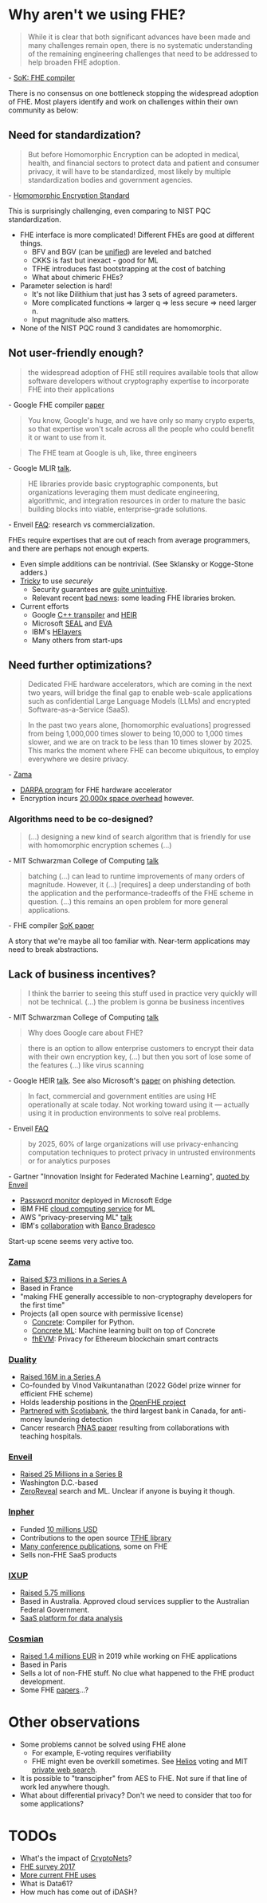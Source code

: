 # Why aren't we using FHE?

> While it is clear that both significant advances have been made and many challenges remain open, there is no systematic understanding of the remaining engineering challenges that need to be addressed to help broaden FHE adoption.

\- [SoK: FHE compiler](https://arxiv.org/abs/2101.07078)

There is no consensus on one bottleneck stopping the widespread adoption of FHE.
Most players identify and work on challenges within their own community as below:

## Need for standardization?

> But before Homomorphic Encryption can be adopted in medical, health, and financial sectors to protect data and patient and consumer privacy, it will have to be standardized, most likely by multiple standardization bodies and government agencies.

\- [Homomorphic Encryption Standard](https://homomorphicencryption.org/wp-content/uploads/2018/11/HomomorphicEncryptionStandardv1.1.pdf)

This is surprisingly challenging, even comparing to NIST PQC standardization.
* FHE interface is more complicated! Different FHEs are good at different things.
	* BFV and BGV (can be [unified](https://eprint.iacr.org/2021/204)) are leveled and batched
	* CKKS is fast but inexact - good for ML
	* TFHE introduces fast bootstrapping at the cost of batching
	* What about chimeric FHEs?
* Parameter selection is hard!
	* It's not like Dilithium that just has 3 sets of agreed parameters.
	* More complicated functions => larger q => less secure => need larger n.
	* Input magnitude also matters.
* None of the NIST PQC round 3 candidates are homomorphic.

## Not user-friendly enough?

> the widespread adoption of FHE still requires available tools that allow software developers without cryptography expertise to incorporate FHE into their applications

\- Google FHE compiler [paper](https://arxiv.org/abs/2106.07893)

> You know, Google's huge, and we have only so many crypto experts, so that expertise won't scale across all the people who could benefit it or want to use from it.

> The FHE team at Google is uh, like, three engineers

\- Google MLIR [talk](https://www.youtube.com/watch?v=kqDFdKUTNA4).

> HE libraries provide basic cryptographic components, but organizations leveraging them must dedicate engineering, algorithmic, and integration resources in order to mature the basic building blocks into viable, enterprise-grade solutions.

\- Enveil [FAQ](https://www.enveil.com/privacy-enhancing-technologies/): research vs commercialization.

FHEs require expertises that are out of reach from average programmers, and there are perhaps not enough experts.
* Even simple additions can be nontrivial. (See Sklansky or Kogge-Stone adders.)
* [Tricky](https://github.com/microsoft/SEAL/blob/main/SECURITY.md) to use *securely*
	* Security guarantees are [quite unintuitive](https://eprint.iacr.org/2020/1533).
	* Relevant recent [bad news](https://eprint.iacr.org/2024/127): some leading FHE libraries broken.
* Current efforts
	* Google [C++ transpiler](https://github.com/google/fully-homomorphic-encryption) and [HEIR](https://heir.dev/)
	* Microsoft [SEAL](https://github.com/microsoft/SEAL) and [EVA](https://github.com/microsoft/EVA)
	* IBM's [HElayers](https://ibm.github.io/helayers/index.html)
	* Many others from start-ups

## Need further optimizations?

> Dedicated FHE hardware accelerators, which are coming in the next two years, will bridge the final gap to enable web-scale applications such as confidential Large Language Models (LLMs) and encrypted Software-as-a-Service (SaaS).

> In the past two years alone, \[homomorphic evaluations\] progressed from being 1,000,000 times slower to being 10,000 to 1,000 times slower, and we are on track to be less than 10 times slower by 2025. This marks the moment where FHE can become ubiquitous, to employ everywhere we desire privacy.

\- [Zama](https://www.zama.ai/post/zama-fhe-master-plan)

* [DARPA program](https://www.darpa.mil/news-events/2021-03-08) for FHE hardware accelerator
* Encryption incurs [20,000x space overhead](https://www.jeremykun.com/2023/02/13/googles-fully-homomorphic-encryption-compiler-a-primer/) however.

### Algorithms need to be co-designed?

> (...) designing a new kind of search algorithm that is friendly for use with homomorphic encryption schemes (...)

\- MIT Schwarzman College of Computing [talk](https://www.youtube.com/watch?v=96PKpE1VWUs)

> batching (...) can lead to runtime improvements of many orders of magnitude. However, it (...) \[requires\] a deep understanding of both the application and the performance-tradeoffs of the FHE scheme in question.
> (...) this remains an open problem for more general applications.

\- FHE compiler [SoK paper](https://arxiv.org/pdf/2101.07078.pdf)

A story that we're maybe all too familiar with.
Near-term applications may need to break abstractions.

## Lack of business incentives?

> I think the barrier to seeing this stuff used in practice very quickly will not be technical.
> (...) the problem is gonna be business incentives

\- MIT Schwarzman College of Computing [talk](https://www.youtube.com/watch?v=96PKpE1VWUs)

> Why does Google care about FHE?

> there is an option to allow enterprise customers to encrypt their data with their own encryption key, (...) but then you sort of lose some of the features (...) like virus scanning

\- Google HEIR [talk](https://www.youtube.com/watch?v=kqDFdKUTNA4). See also Microsoft's [paper](https://ieeexplore.ieee.org/abstract/document/9053729) on phishing detection.

> In fact, commercial and government entities are using HE operationally at scale today. Not working toward using it — actually using it in production environments to solve real problems.

\- Enveil [FAQ](https://www.enveil.com/faq/)

> by 2025, 60% of large organizations will use privacy-enhancing computation techniques to protect privacy in untrusted environments or for analytics purposes

\- Gartner "Innovation Insight for Federated Machine Learning", [quoted by Enveil](https://www.enveil.com/enveil-secures-25-million-in-series-b-funding/)

* [Password monitor](https://www.microsoft.com/en-us/research/blog/password-monitor-safeguarding-passwords-in-microsoft-edge/) deployed in Microsoft Edge
* IBM FHE [cloud computing service](https://he4cloud.com/public/about) for ML
* AWS "privacy-preserving ML" [talk](https://www.youtube.com/watch?v=ZQkB9XRqdnc)
* IBM's [collaboration](https://ibm-research.medium.com/top-brazilian-bank-pilots-privacy-encryption-quantum-computers-cant-break-92ed2695bf14) with [Banco Bradesco](https://en.wikipedia.org/wiki/Banco_Bradesco)

Start-up scene seems very active too.

### [Zama](https://www.zama.ai/)

* [Raised $73 millions in a Series A](https://www.zama.ai/post/zama-fhe-master-plan)
* Based in France
* "making FHE generally accessible to non-cryptography developers for the first time"
* Projects (all open source with permissive license)
	* [Concrete](https://github.com/zama-ai/concrete): Compiler for Python.
	* [Concrete ML](https://github.com/zama-ai/concrete-ml): Machine learning built on top of Concrete
	* [fhEVM](https://github.com/zama-ai/fhevm): Privacy for Ethereum blockchain smart contracts

### [Duality](https://dualitytech.com/)

* [Raised 16M in a Series A](https://techcrunch.com/2019/10/30/duality-cybersecurity-16-million/)
* Co-founded by Vinod Vaikuntanathan (2022 Gödel prize winner for efficient FHE scheme)
* Holds leadership positions in the [OpenFHE project](https://www.openfhe.org/)
* [Partnered with Scotiabank](https://www.prnewswire.com/news-releases/duality-technologies-launches-secureplus-query-the-first-privacy-enhanced-query-engine-for-data-collaboration-301022308.html), the third largest bank in Canada, for anti-money laundering detection
* Cancer research [PNAS paper](https://www.pnas.org/doi/10.1073/pnas.2304415120) resulting from collaborations with teaching hospitals.

### [Enveil](https://www.enveil.com/)

* [Raised 25 Millions in a Series B](https://www.enveil.com/enveil-secures-25-million-in-series-b-funding/)
* Washington D.C.-based
* [ZeroReveal](https://www.enveil.com/products/) search and ML. Unclear if anyone is buying it though.

### [Inpher](https://inpher.io/)

* Funded [10 millions USD](https://www.prnewswire.com/news-releases/jp-morgan-leads-usd-10-million-financing-in-leading-data-security-and-machine-learning-provider-inpher-300743090.html)
* Contributions to the open source [TFHE library](https://tfhe.github.io/tfhe/)
* [Many conference publications](https://inpher.io/learn/research/), some on FHE
* Sells non-FHE SaaS products

### [IXUP](https://ixup.com/)

* [Raised 5.75 millions](https://itmunch.com/data-encryption-provider-ixup-appoints-new-ceo-md-marcus-gracey/)
* Based in Australia. Approved cloud services supplier to the Australian Federal Government.
* [SaaS platform for data analysis](https://ixup.com/platform/)

### [Cosmian](https://cosmian.com/)

* [Raised 1.4 millions EUR](https://www.eu-startups.com/2019/03/paris-based-cosmian-raises-e1-4-for-its-platform-that-analyses-encrypted-data-while-keeping-it-private/) in 2019 while working on FHE applications
* Based in Paris
* Sells a lot of non-FHE stuff. No clue what happened to the FHE product development.
* Some FHE [papers](https://cosmian.com/technology/)...?

# Other observations

* Some problems cannot be solved using FHE alone
	* For example, E-voting requires verifiability
	* FHE might even be overkill sometimes. See [Helios](https://vote.heliosvoting.org/) voting and MIT [private web search](https://www.youtube.com/watch?v=ZQkB9XRqdnc).
* It is possible to "transcipher" from AES to FHE. Not sure if that line of work led anywhere though.
* What about differential privacy? Don't we need to consider that too for some applications?

# TODOs

* What's the impact of [CryptoNets](https://github.com/microsoft/CryptoNets)?
* [FHE survey 2017](https://arxiv.org/abs/1704.03578)
* [More current FHE uses](https://www.future-fis.com/uploads/3/7/9/4/3794525/ffis_innovation_and_discussion_paper_-_case_studies_of_the_use_of_privacy_preserving_analysis_-_v.1.3.pdf)
* What is Data61?
* How much has come out of iDASH?
